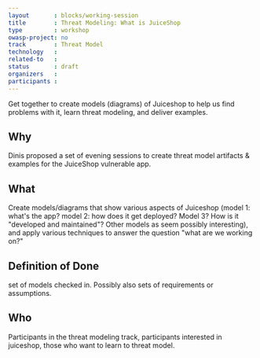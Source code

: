 ```yaml
---
layout       : blocks/working-session
title        : Threat Modeling: What is JuiceShop
type         : workshop
owasp-project: no
track        : Threat Model
technology   :
related-to   :
status       : draft
organizers   :
participants :
---
```


Get together to create models (diagrams) of Juiceshop to help us find problems with it, learn threat modeling, and deliver examples.

## Why

Dinis proposed a set of evening sessions to create threat model artifacts & examples for the JuiceShop vulnerable app.

## What

Create models/diagrams that show various aspects of Juiceshop (model 1: what's the app?  model 2: how does it get deployed?  Model 3? How is it "developed and maintained"?  Other models as seem possibly interesting), and apply various techniques to answer the question "what are we working on?"

## Definition of Done

set of models checked in.  Possibly also sets of requirements or assumptions.
## Who

Participants in the threat modeling track, participants interested in juiceshop, those who want to learn to threat model.
